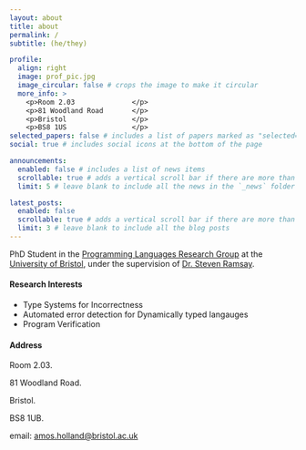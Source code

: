 ```yaml
---
layout: about
title: about
permalink: /
subtitle: (he/they)

profile:
  align: right
  image: prof_pic.jpg
  image_circular: false # crops the image to make it circular
  more_info: >
    <p>Room 2.03              </p>
    <p>81 Woodland Road       </p>
    <p>Bristol                </p>
    <p>BS8 1US                </p>
selected_papers: false # includes a list of papers marked as "selected={true}"
social: true # includes social icons at the bottom of the page

announcements:
  enabled: false # includes a list of news items
  scrollable: true # adds a vertical scroll bar if there are more than 3 news items
  limit: 5 # leave blank to include all the news in the `_news` folder

latest_posts:
  enabled: false
  scrollable: true # adds a vertical scroll bar if there are more than 3 new posts items
  limit: 3 # leave blank to include all the blog posts
---
```


PhD Student in the [Programming Languages Research Group](https://plrg-bristol.github.io) at the [University of Bristol](https://bristol.ac.uk), under the supervision of [Dr. Steven Ramsay](https://sjrsay.github.io/).
#### Research Interests
- Type Systems for Incorrectness
- Automated error detection for Dynamically typed langauges
- Program Verification

#### Address
Room 2.03. 

81 Woodland Road.  

Bristol.  

BS8 1UB. 
  

email: amos.holland@bristol.ac.uk